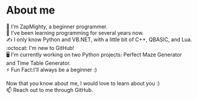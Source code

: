 # About me

👋 I'm ZapMighty, a beginner programmer.\
📖 I've been learning programming for several years now.\
✍️ I only know Python and VB.NET, with a little bit of C++, QBASIC, and Lua.\
:octocat: I'm new to GitHub!\
🖥️ I'm currently working on two Python projects: Perfect Maze Generator and Time Table Generator.\
⚡ Fun Fact:I'll always be a beginner :)

Now that you know about me, I would love to learn about you :)\
📫 Reach out to me through GitHub.

